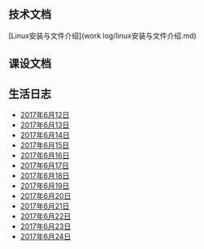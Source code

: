 ## 技术文档
[Linux安装与文件介绍](work log/linux安装与文件介绍.md)
[]()
[]()
[]()
[]()
[]()
[]()

## 课设文档


## 生活日志
* [2017年6月12日](DailyRecord/2017年6月12日.md)
* [2017年6月13日](DailyRecord/2017年6月13日.md)
* [2017年6月14日](DailyRecord/2017年6月14日.md)
* [2017年6月15日](DailyRecord/2017年6月15日.md)
* [2017年6月16日](DailyRecord/2017年6月16日.md)
* [2017年6月17日](DailyRecord/2017年6月17日.md)
* [2017年6月18日](DailyRecord/2017年6月18日.md)
* [2017年6月19日](DailyRecord/2017年6月19日.md)
* [2017年6月20日](DailyRecord/2017年6月20日.md)
* [2017年6月21日](DailyRecord/2017年6月21日.md)
* [2017年6月22日](DailyRecord/2017年6月22日.md)
* [2017年6月23日](DailyRecord/2017年6月23日.md)
* [2017年6月24日](DailyRecord/2017年6月24日.md)
